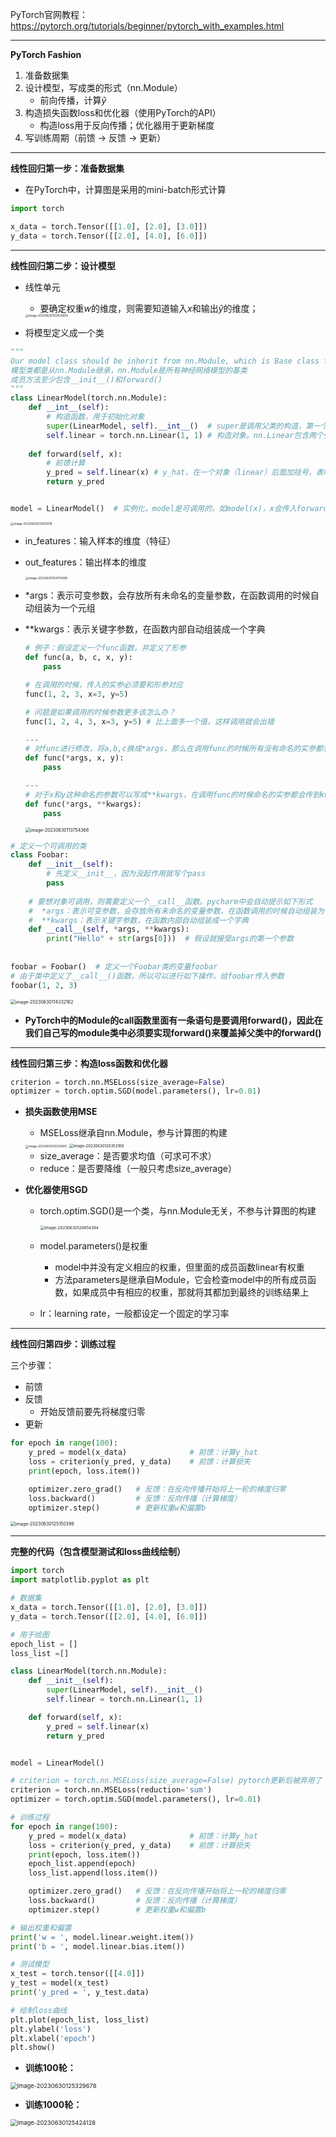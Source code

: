 PyTorch官网教程：https://pytorch.org/tutorials/beginner/pytorch_with_examples.html

---

**PyTorch Fashion**

1. 准备数据集
2. 设计模型，写成类的形式（nn.Module）
   - 前向传播，计算$\hat{y}$
3. 构造损失函数loss和优化器（使用PyTorch的API）
   - 构造loss用于反向传播；优化器用于更新梯度
4. 写训练周期（前馈 -> 反馈 -> 更新）

---

**线性回归第一步：准备数据集**

- 在PyTorch中，计算图是采用的mini-batch形式计算

```python
import torch

x_data = torch.Tensor([[1.0], [2.0], [3.0]])
y_data = torch.Tensor([[2.0], [4.0], [6.0]])
```

---

**线性回归第二步：设计模型**

- 线性单元

  - 要确定权重$w$的维度，则需要知道输入$x$和输出$\hat{y}$的维度；

  <img src="https://raw.githubusercontent.com/Jian-wei-peng/typora-pic/main/202306301024086.png" alt="image-20230630102424959" style="zoom: 33%;" />

- 将模型定义成一个类

```python
"""
Our model class should be inherit from nn.Module, which is Base class for all neural network modules
模型类都是从nn.Module继承，nn.Module是所有神经网络模型的基类
成员方法至少包含__init__()和forward()
"""
class LinearModel(torch.nn.Module):
    def __int__(self):
        # 构造函数，用于初始化对象
        super(LinearModel, self).__int__()  # super是调用父类的构造，第一个参数LinearModel是类名称
        self.linear = torch.nn.Linear(1, 1) # 构造对象。nn.Linear包含两个张量成员：权重w和偏置b
        
    def forward(self, x):
        # 前馈计算
        y_pred = self.linear(x)	# y_hat，在一个对象（linear）后面加括号，表明实现了一个可调用的对象
        return y_pred


model = LinearModel()  # 实例化，model是可调用的，如model(x)，x会传入forward中
```

<img src="https://raw.githubusercontent.com/Jian-wei-peng/typora-pic/main/202306292134742.png" alt="image-20230629213425516" style="zoom:33%;" />

- in_features：输入样本的维度（特征）

- out_features：输出样本的维度

  <img src="https://raw.githubusercontent.com/Jian-wei-peng/typora-pic/main/202306301603966.png" alt="image-20230630104714599" style="zoom:33%;" />

- *args：表示可变参数，会存放所有未命名的变量参数，在函数调用的时候自动组装为一个元组

- **kwargs：表示关键字参数，在函数内部自动组装成一个字典

  ```python
  # 例子：假设定义一个func函数，并定义了形参
  def func(a, b, c, x, y):
      pass
  
  # 在调用的时候，传入的实参必须要和形参对应
  func(1, 2, 3, x=3, y=5)
  
  # 问题是如果调用的时候参数更多该怎么办？
  func(1, 2, 4, 3, x=3, y=5) # 比上面多一个值，这样调用就会出错
  
  ---
  # 对func进行修改，将a,b,c换成*args，那么在调用func的时候所有没有命名的实参都会传到args中
  def func(*args, x, y):
      pass
  
  ---
  # 对于x和y这种命名的参数可以写成**kwargs，在调用func的时候命名的实参都会传到kwargs中
  def func(*args, **kwargs):
      pass
  ```

  <img src="https://raw.githubusercontent.com/Jian-wei-peng/typora-pic/main/202306301604575.png" alt="image-20230630113754366" style="zoom: 50%;" />

```python
# 定义一个可调用的类
class Foobar:
    def __init__(self):
        # 先定义__init__，因为没起作用就写个pass
        pass
    
    # 要想对象可调用，则需要定义一个__call__函数。pycharm中会自动提示如下形式
    #  *args：表示可变参数，会存放所有未命名的变量参数，在函数调用的时候自动组装为一个元组
    #  **kwargs：表示关键字参数，在函数内部自动组装成一个字典
    def __call__(self, *args, **kwargs):
        print("Hello" + str(args[0]))  # 假设就接受args的第一个参数
        
        
foobar = Foobar()  # 定义一个Foobar类的变量foobar
# 由于类中定义了__call__()函数，所以可以进行如下操作，给foobar传入参数
foobar(1, 2, 3)
```

<img src="https://raw.githubusercontent.com/Jian-wei-peng/typora-pic/main/202306301604427.png" alt="image-20230630114332162" style="zoom: 50%;" />

- **PyTorch中的Module的call函数里面有一条语句是要调用forward()，因此在我们自己写的module类中必须要实现forward()来覆盖掉父类中的forward()**

---

**线性回归第三步：构造loss函数和优化器**

```python
criterion = torch.nn.MSELoss(size_average=False)
optimizer = torch.optim.SGD(model.parameters(), lr=0.01)
```

- **损失函数使用MSE**

  - MSELoss继承自nn.Module，参与计算图的构建

  <img src="https://raw.githubusercontent.com/Jian-wei-peng/typora-pic/main/202306301203750.png" alt="image-20230630120312661" style="zoom: 33%;" />

  <img src="https://raw.githubusercontent.com/Jian-wei-peng/typora-pic/main/202306301203174.png" alt="image-20230630120353109" style="zoom: 43%;" />

  - size_average：是否要求均值（可求可不求）
  - reduce：是否要降维（一般只考虑size_average）

- **优化器使用SGD**

  - torch.optim.SGD()是一个类，与nn.Module无关，不参与计算图的构建

    <img src="https://raw.githubusercontent.com/Jian-wei-peng/typora-pic/main/202306301208457.png" alt="image-20230630120854394" style="zoom:45%;" />

  - model.parameters()是权重

    - model中并没有定义相应的权重，但里面的成员函数linear有权重
    - 方法parameters是继承自Module，它会检查model中的所有成员函数，如果成员中有相应的权重，那就将其都加到最终的训练结果上

  - lr：learning rate，一般都设定一个固定的学习率

---

**线性回归第四步：训练过程**

三个步骤：

- 前馈
- 反馈
  - 开始反馈前要先将梯度归零
- 更新

```python
for epoch in range(100):
    y_pred = model(x_data)              # 前馈：计算y_hat
    loss = criterion(y_pred, y_data)    # 前馈：计算损失
    print(epoch, loss.item())

    optimizer.zero_grad()   # 反馈：在反向传播开始将上一轮的梯度归零
    loss.backward()         # 反馈：反向传播（计算梯度）
    optimizer.step()        # 更新权重w和偏置b
```

<img src="https://raw.githubusercontent.com/Jian-wei-peng/typora-pic/main/202306301605849.png" alt="image-20230630125150399" style="zoom:50%;" />

---

**完整的代码（包含模型测试和loss曲线绘制）**

```python
import torch
import matplotlib.pyplot as plt

# 数据集
x_data = torch.Tensor([[1.0], [2.0], [3.0]])
y_data = torch.Tensor([[2.0], [4.0], [6.0]])

# 用于绘图
epoch_list = []
loss_list =[]

class LinearModel(torch.nn.Module):
    def __init__(self):
        super(LinearModel, self).__init__()
        self.linear = torch.nn.Linear(1, 1)

    def forward(self, x):
        y_pred = self.linear(x)
        return y_pred


model = LinearModel()

# criterion = torch.nn.MSELoss(size_average=False) pytorch更新后被弃用了
criterion = torch.nn.MSELoss(reduction='sum')
optimizer = torch.optim.SGD(model.parameters(), lr=0.01)

# 训练过程
for epoch in range(100):
    y_pred = model(x_data)              # 前馈：计算y_hat
    loss = criterion(y_pred, y_data)    # 前馈：计算损失
    print(epoch, loss.item())
    epoch_list.append(epoch)
    loss_list.append(loss.item())

    optimizer.zero_grad()   # 反馈：在反向传播开始将上一轮的梯度归零
    loss.backward()         # 反馈：反向传播（计算梯度）
    optimizer.step()        # 更新权重w和偏置b

# 输出权重和偏置
print('w = ', model.linear.weight.item())
print('b = ', model.linear.bias.item())

# 测试模型
x_test = torch.tensor([[4.0]])
y_test = model(x_test)
print('y_pred = ', y_test.data)

# 绘制loss曲线
plt.plot(epoch_list, loss_list)
plt.ylabel('loss')
plt.xlabel('epoch')
plt.show()
```

- **训练100轮：**

<img src="https://raw.githubusercontent.com/Jian-wei-peng/typora-pic/main/202306301605336.png" alt="image-20230630125329678" style="zoom: 67%;" />

- **训练1000轮：**

<img src="https://raw.githubusercontent.com/Jian-wei-peng/typora-pic/main/202306301605229.png" alt="image-20230630125424128" style="zoom:67%;" />

